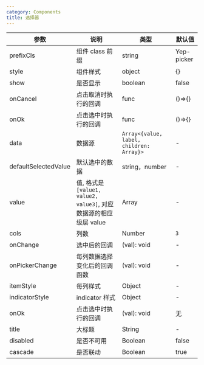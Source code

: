 ```yaml
---
category: Components
title: 选择器
---
```


<DEMO>

| 参数                 | 说明                                                             | 类型                                     | 默认值     |
| -------------------- | ---------------------------------------------------------------- | ---------------------------------------- | ---------- |
| prefixCls            | 组件 class 前缀                                                  | string                                   | Yep-picker |
| style                | 组件样式                                                         | object                                   | {}         |
| show                 | 是否显示                                                         | boolean                                  | false      |
| onCancel             | 点击取消时执行的回调                                             | func                                     | ()=>{}     |
| onOk                 | 点击选中时执行的回调                                             | func                                     | ()=>{}     |
| data                 | 数据源                                                           | `Array<{value, label, children: Array}>` | -          |
| defaultSelectedValue | 默认选中的数据                                                   | string，number                           | -          |
| value                | 值, 格式是`[value1, value2, value3]`, 对应数据源的相应级层 value | Array                                    | -          |
| cols                 | 列数                                                             | Number                                   | `3`        |
| onChange             | 选中后的回调                                                     | (val): void                              | -          |
| onPickerChange       | 每列数据选择变化后的回调函数                                     | (val): void                              | -          |
| itemStyle            | 每列样式                                                         | Object                                   | -          |
| indicatorStyle       | indicator 样式                                                   | Object                                   | -          |
| onOk                 | 点击选中时执行的回调                                             | (val): void                              | 无         |
| title                | 大标题                                                           | String                                   | -          |
| disabled             | 是否不可用                                                       | Boolean                                  | false      |
| cascade              | 是否联动                                                         | Boolean                                  | true       |
